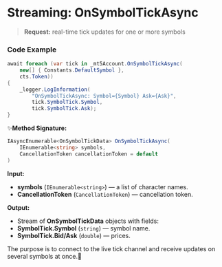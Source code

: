 # Streaming: OnSymbolTickAsync

> **Request:** real-time tick updates for one or more symbols

### Code Example

```csharp
await foreach (var tick in _mt5Account.OnSymbolTickAsync(
    new[] { Constants.DefaultSymbol }, 
    cts.Token))
{
    _logger.LogInformation(
        "OnSymbolTickAsync: Symbol={Symbol} Ask={Ask}",
        tick.SymbolTick.Symbol,
        tick.SymbolTick.Ask);
}
```
✨**Method Signature:**
```csharp
IAsyncEnumerable<OnSymbolTickData> OnSymbolTickAsync(
    IEnumerable<string> symbols,
    CancellationToken cancellationToken = default
)
```
 **Input:**
 * **symbols** (`IEnumerable<string>`) — a list of character names.
 * **CancellationToken** (`CancellationToken`) — cancellation token.

 **Output:**
 * Stream of **OnSymbolTickData** objects with fields:
  * **SymbolTick.Symbol** (`string`) — symbol name.
  * **SymbolTick.Bid/Ask** (`double`) — prices.

The purpose is to connect to the live tick channel and receive updates on several symbols at once.🚀

